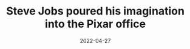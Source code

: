 ---
title: 'Steve Jobs poured his imagination into the Pixar office'
link: https://www.workersresort.com/en/design/pixar/
description: Steve Jobs wasn’t involved in making the movies, but he built this office using the same budget and the same amount of time as one of our movies. In a sense, this is his movie.
tags: []
content-type: reading
date: 2022-04-27
---